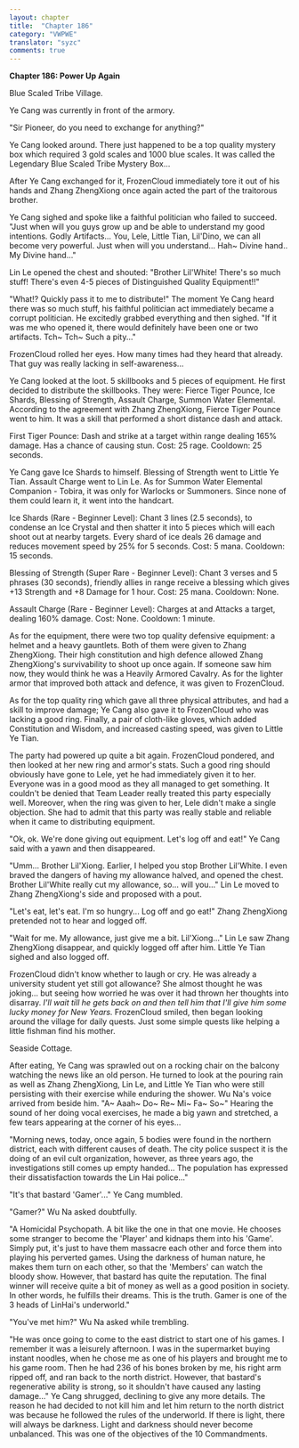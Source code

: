 ```yaml
---
layout: chapter
title:  "Chapter 186"
category: "VWPWE"
translator: "syzc"
comments: true
---
```


**Chapter 186: Power Up Again**

Blue Scaled Tribe Village.

Ye Cang was currently in front of the armory. 

"Sir Pioneer, do you need to exchange for anything?" 

Ye Cang looked around. There just happened to be a top quality mystery box which required 3 gold scales and 1000 blue scales. It was called the Legendary Blue Scaled Tribe Mystery Box...

After Ye Cang exchanged for it, FrozenCloud immediately tore it out of his hands and Zhang ZhengXiong once again acted the part of the traitorous brother.

Ye Cang sighed and spoke like a faithful politician who failed to succeed. "Just when will you guys grow up and be able to understand my good intentions. Godly Artifacts... You, Lele, Little Tian, Lil'Dino, we can all become very powerful. Just when will you understand... Hah~ Divine hand.. My Divine hand..."

Lin Le opened the chest and shouted: "Brother Lil'White! There's so much stuff! There's even 4-5 pieces of Distinguished Quality Equipment!!"

"What!? Quickly pass it to me to distribute!" The moment Ye Cang heard there was so much stuff, his faithful politician act immediately became a corrupt politician. He excitedly grabbed everything and then sighed. "If it was me who opened it, there would definitely have been one or two artifacts. Tch~ Tch~ Such a pity..." 

FrozenCloud rolled her eyes. How many times had they heard that already. That guy was really lacking in self-awareness...

Ye Cang looked at the loot. 5 skillbooks and 5 pieces of equipment. He first decided to distribute the skillbooks. They were: Fierce Tiger Pounce, Ice Shards, Blessing of Strength, Assault Charge, Summon Water Elemental. According to the agreement with Zhang ZhengXiong, Fierce Tiger Pounce went to him. It was a skill that performed a short distance dash and attack.  

First Tiger Pounce: Dash and strike at a target within range dealing 165% damage. Has a chance of causing stun. Cost: 25 rage. Cooldown: 25 seconds.

Ye Cang gave Ice Shards to himself. Blessing of Strength went to Little Ye Tian. Assault Charge went to Lin Le. As for Summon Water Elemental Companion - Tobira, it was only for Warlocks or Summoners. Since none of them could learn it, it went into the handcart.

Ice Shards (Rare - Beginner Level): Chant 3 lines (2.5 seconds), to condense an Ice Crystal and then shatter it into 5 pieces which will each shoot out at nearby targets. Every shard of ice deals 26 damage and reduces movement speed by 25% for 5 seconds. Cost: 5 mana. Cooldown: 15 seconds.

Blessing of Strength (Super Rare - Beginner Level): Chant 3 verses and 5 phrases (30 seconds), friendly allies in range receive a blessing which gives +13 Strength and +8 Damage for 1 hour. Cost: 25 mana. Cooldown: None.

Assault Charge (Rare - Beginner Level): Charges at and Attacks a target, dealing 160% damage. Cost: None. Cooldown: 1 minute.

As for the equipment, there were two top quality defensive equipment: a helmet and a heavy gauntlets. Both of them were given to Zhang ZhengXiong. Their high constitution and high defence allowed Zhang ZhengXiong's survivability to shoot up once again. If someone saw him now, they would think he was a Heavily Armored Cavalry. As for the lighter armor that improved both attack and defence, it was given to FrozenCloud.

As for the top quality ring which gave all three physical attributes, and had a skill to improve damage; Ye Cang also gave it to FrozenCloud who was lacking a good ring. Finally, a pair of cloth-like gloves, which added Constitution and Wisdom, and increased casting speed, was given to Little Ye Tian.

The party had powered up quite a bit again. FrozenCloud pondered, and then looked at her new ring and armor's stats. Such a good ring should obviously have gone to Lele, yet he had immediately given it to her. Everyone was in a good mood as they all managed to get something. It couldn't be denied that Team Leader really treated this party especially well. Moreover, when the ring was given to her, Lele didn't make a single objection. She had to admit that this party was really stable and reliable when it came to distributing equipment.

"Ok, ok. We're done giving out equipment. Let's log off and eat!" Ye Cang said with a yawn and then disappeared.

"Umm... Brother Lil'Xiong. Earlier, I helped you stop Brother Lil'White. I even braved the dangers of having my allowance halved, and opened the chest. Brother Lil'White really cut my allowance, so... will you..." Lin Le moved to Zhang ZhengXiong's side and proposed with a pout.

"Let's eat, let's eat. I'm so hungry... Log off and go eat!" Zhang ZhengXiong pretended not to hear and logged off. 

"Wait for me. My allowance, just give me a bit. Lil'Xiong..." Lin Le saw Zhang ZhengXiong disappear, and quickly logged off after him. Little Ye Tian sighed and also logged off.

FrozenCloud didn't know whether to laugh or cry. He was already a university student yet still got allowance? She almost thought he was joking... but seeing how worried he was over it had thrown her thoughts into disarray. *I'll wait till he gets back on and then tell him that I'll give him some lucky money for New Years.* FrozenCloud smiled, then began looking around the village for daily quests. Just some simple quests like helping a little fishman find his mother.

Seaside Cottage.

After eating, Ye Cang was sprawled out on a rocking chair on the balcony watching the news like an old person. He turned to look at the pouring rain as well as Zhang ZhengXiong, Lin Le, and Little Ye Tian who were still persisting with their exercise while enduring the shower. Wu Na's voice arrived from beside him. "A~ Aaah~ Do~ Re~ Mi~ Fa~ So~" Hearing the sound of her doing vocal exercises, he made a big yawn and stretched, a few tears appearing at the corner of his eyes...

"Morning news, today, once again, 5 bodies were found in the northern district, each with different causes of death. The city police suspect it is the doing of an evil cult organization, however, as three years ago, the investigations still comes up empty handed... The population has expressed their dissatisfaction towards the Lin Hai police..."

"It's that bastard 'Gamer'..." Ye Cang mumbled.

"Gamer?" Wu Na asked doubtfully.

"A Homicidal Psychopath. A bit like the one in that one movie. He chooses some stranger to become the 'Player' and kidnaps them into his 'Game'. Simply put, it's just to have them massacre each other and force them into playing his perverted games. Using the darkness of human nature, he makes them turn on each other, so that the 'Members' can watch the bloody show. However, that bastard has quite the reputation. The final winner will receive quite a bit of money as well as a good position in society. In other words, he fulfills their dreams. This is the truth. Gamer is one of the 3 heads of LinHai's underworld."

"You've met him?" Wu Na asked while trembling.

"He was once going to come to the east district to start one of his games. I remember it was a leisurely afternoon. I was in the supermarket buying instant noodles, when he chose me as one of his players and brought me to his game room. Then he had 236 of his bones broken by me, his right arm ripped off, and ran back to the north district. However, that bastard's regenerative ability is strong, so it shouldn't have caused any lasting damage..." Ye Cang shrugged, declining to give any more details. The reason he had decided to not kill him and let him return to the north district was because he followed the rules of the underworld. If there is light, there will always be darkness. Light and darkness should never become unbalanced. This was one of the objectives of the 10 Commandments.
